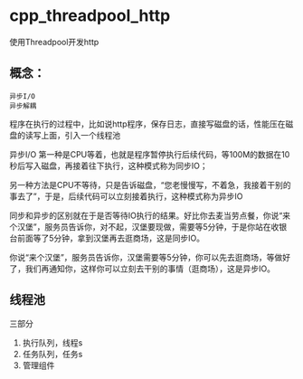 # cpp_threadpool_http
使用Threadpool开发http



## 概念：
    异步I/O
    异步解耦

程序在执行的过程中，比如说http程序，保存日志，直接写磁盘的话，性能压在磁盘的读写上面，引入一个线程池

异步I/O
第一种是CPU等着，也就是程序暂停执行后续代码，等100M的数据在10秒后写入磁盘，再接着往下执行，这种模式称为同步IO；

另一种方法是CPU不等待，只是告诉磁盘，“您老慢慢写，不着急，我接着干别的事去了”，于是，后续代码可以立刻接着执行，这种模式称为异步IO


同步和异步的区别就在于是否等待IO执行的结果。好比你去麦当劳点餐，你说“来个汉堡”，服务员告诉你，对不起，汉堡要现做，需要等5分钟，于是你站在收银台前面等了5分钟，拿到汉堡再去逛商场，这是同步IO。

你说“来个汉堡”，服务员告诉你，汉堡需要等5分钟，你可以先去逛商场，等做好了，我们再通知你，这样你可以立刻去干别的事情（逛商场），这是异步IO。


## 线程池
三部分
1. 执行队列，线程s
2. 任务队列，任务s
3. 管理组件